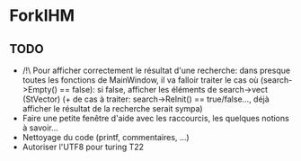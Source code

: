 ForkIHM
==========

TODO
----
 * /!\ Pour afficher correctement le résultat d'une recherche: dans presque toutes les fonctions de MainWindow, il va falloir traiter le cas où (search->Empty() == false): si false, afficher les éléments de search->vect (StVector) (+ de cas à traiter: search->ReInit() == true/false..., déjà afficher le résultat de la recherche serait sympa) 
 * Faire une petite fenêtre d'aide avec les raccourcis, les quelques notions à savoir...
 * Nettoyage du code (printf, commentaires, ...)
 * Autoriser l'UTF8 pour turing T22
